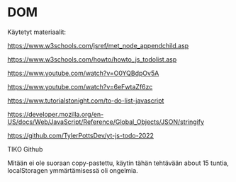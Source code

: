# DOM

Käytetyt materiaalit:

https://www.w3schools.com/jsref/met_node_appendchild.asp

https://www.w3schools.com/howto/howto_js_todolist.asp

https://www.youtube.com/watch?v=O0YQBdpOv5A

https://www.youtube.com/watch?v=6eFwtaZf6zc

https://www.tutorialstonight.com/to-do-list-javascript

https://developer.mozilla.org/en-US/docs/Web/JavaScript/Reference/Global_Objects/JSON/stringify

https://github.com/TylerPottsDev/yt-js-todo-2022

TIKO Github

Mitään ei ole suoraan copy-pastettu, käytin tähän tehtävään about 15 tuntia, localStoragen ymmärtämisessä oli ongelmia.






